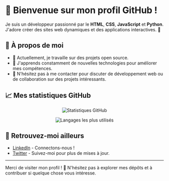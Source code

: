 # 👋 Bienvenue sur mon profil GitHub !

Je suis un développeur passionné par le **HTML**, **CSS**, **JavaScript** et **Python**. J'adore créer des sites web dynamiques et des applications interactives. 🚀

## 🌟 À propos de moi

- 🔭 Actuellement, je travaille sur des projets open source.
- 🌱 J'apprends constamment de nouvelles technologies pour améliorer mes compétences.
- 💬 N'hésitez pas à me contacter pour discuter de développement web ou de collaboration sur des projets intéressants.

## 📈 Mes statistiques GitHub

<p align="center">
  <img src="https://github-readme-stats.vercel.app/api?username=VotreNomUtilisateur&show_icons=true&theme=radical" alt="Statistiques GitHub" />
</p>

<p align="center">
  <img src="https://github-readme-stats.vercel.app/api/top-langs/?username=VotreNomUtilisateur&layout=compact&theme=radical" alt="Langages les plus utilisés" />
</p>

## 🔗 Retrouvez-moi ailleurs

- [LinkedIn](https://www.linkedin.com/in/votreprofil) - Connectons-nous !
- [Twitter](https://twitter.com/votreprofil) - Suivez-moi pour plus de mises à jour.

---

Merci de visiter mon profil ! 🌟 N'hésitez pas à explorer mes dépôts et à contribuer si quelque chose vous intéresse.
